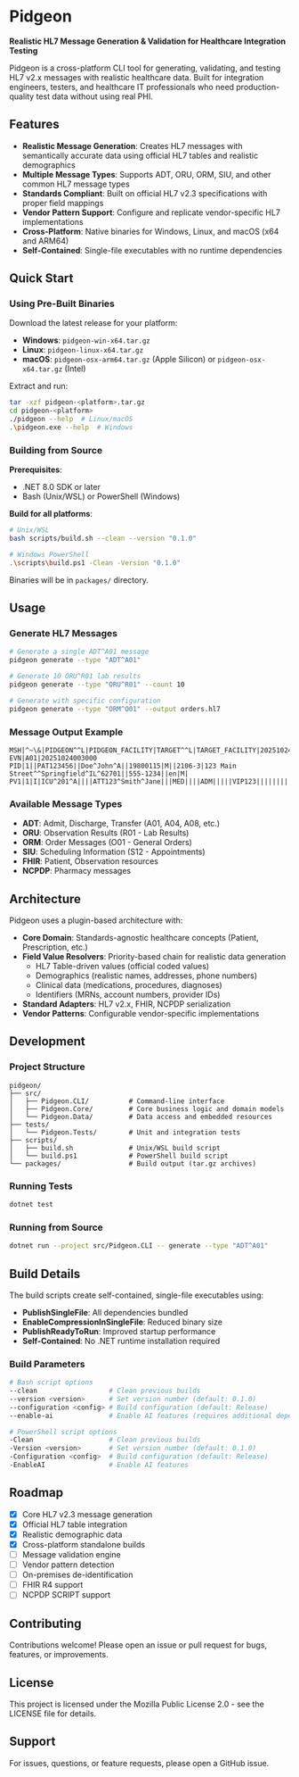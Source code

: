 # Pidgeon

**Realistic HL7 Message Generation & Validation for Healthcare Integration Testing**

Pidgeon is a cross-platform CLI tool for generating, validating, and testing HL7 v2.x messages with realistic healthcare data. Built for integration engineers, testers, and healthcare IT professionals who need production-quality test data without using real PHI.

## Features

- **Realistic Message Generation**: Creates HL7 messages with semantically accurate data using official HL7 tables and realistic demographics
- **Multiple Message Types**: Supports ADT, ORU, ORM, SIU, and other common HL7 message types
- **Standards Compliant**: Built on official HL7 v2.3 specifications with proper field mappings
- **Vendor Pattern Support**: Configure and replicate vendor-specific HL7 implementations
- **Cross-Platform**: Native binaries for Windows, Linux, and macOS (x64 and ARM64)
- **Self-Contained**: Single-file executables with no runtime dependencies

## Quick Start

### Using Pre-Built Binaries

Download the latest release for your platform:
- **Windows**: `pidgeon-win-x64.tar.gz`
- **Linux**: `pidgeon-linux-x64.tar.gz`
- **macOS**: `pidgeon-osx-arm64.tar.gz` (Apple Silicon) or `pidgeon-osx-x64.tar.gz` (Intel)

Extract and run:
```bash
tar -xzf pidgeon-<platform>.tar.gz
cd pidgeon-<platform>
./pidgeon --help  # Linux/macOS
.\pidgeon.exe --help  # Windows
```

### Building from Source

**Prerequisites**:
- .NET 8.0 SDK or later
- Bash (Unix/WSL) or PowerShell (Windows)

**Build for all platforms**:
```bash
# Unix/WSL
bash scripts/build.sh --clean --version "0.1.0"

# Windows PowerShell
.\scripts\build.ps1 -Clean -Version "0.1.0"
```

Binaries will be in `packages/` directory.

## Usage

### Generate HL7 Messages

```bash
# Generate a single ADT^A01 message
pidgeon generate --type "ADT^A01"

# Generate 10 ORU^R01 lab results
pidgeon generate --type "ORU^R01" --count 10

# Generate with specific configuration
pidgeon generate --type "ORM^O01" --output orders.hl7
```

### Message Output Example

```
MSH|^~\&|PIDGEON^^L|PIDGEON_FACILITY|TARGET^^L|TARGET_FACILITY|20251024003000||ADT^A01|MSG20251024003000|P|2.3
EVN|A01|20251024003000
PID|1||PAT123456||Doe^John^A||19800115|M||2106-3|123 Main Street^^Springfield^IL^62701||555-1234||en|M|
PV1|1|I|ICU^201^A||||ATT123^Smith^Jane|||MED||||ADM|||||VIP123|||||||||||||||||||||||20251024003000
```

### Available Message Types

- **ADT**: Admit, Discharge, Transfer (A01, A04, A08, etc.)
- **ORU**: Observation Results (R01 - Lab Results)
- **ORM**: Order Messages (O01 - General Orders)
- **SIU**: Scheduling Information (S12 - Appointments)
- **FHIR**: Patient, Observation resources
- **NCPDP**: Pharmacy messages

## Architecture

Pidgeon uses a plugin-based architecture with:

- **Core Domain**: Standards-agnostic healthcare concepts (Patient, Prescription, etc.)
- **Field Value Resolvers**: Priority-based chain for realistic data generation
  - HL7 Table-driven values (official coded values)
  - Demographics (realistic names, addresses, phone numbers)
  - Clinical data (medications, procedures, diagnoses)
  - Identifiers (MRNs, account numbers, provider IDs)
- **Standard Adapters**: HL7 v2.x, FHIR, NCPDP serialization
- **Vendor Patterns**: Configurable vendor-specific implementations

## Development

### Project Structure

```
pidgeon/
├── src/
│   ├── Pidgeon.CLI/          # Command-line interface
│   ├── Pidgeon.Core/         # Core business logic and domain models
│   └── Pidgeon.Data/         # Data access and embedded resources
├── tests/
│   └── Pidgeon.Tests/        # Unit and integration tests
├── scripts/
│   ├── build.sh              # Unix/WSL build script
│   └── build.ps1             # PowerShell build script
└── packages/                 # Build output (tar.gz archives)
```

### Running Tests

```bash
dotnet test
```

### Running from Source

```bash
dotnet run --project src/Pidgeon.CLI -- generate --type "ADT^A01"
```

## Build Details

The build scripts create self-contained, single-file executables using:
- **PublishSingleFile**: All dependencies bundled
- **EnableCompressionInSingleFile**: Reduced binary size
- **PublishReadyToRun**: Improved startup performance
- **Self-Contained**: No .NET runtime installation required

### Build Parameters

```bash
# Bash script options
--clean                  # Clean previous builds
--version <version>      # Set version number (default: 0.1.0)
--configuration <config> # Build configuration (default: Release)
--enable-ai              # Enable AI features (requires additional dependencies)

# PowerShell script options
-Clean                   # Clean previous builds
-Version <version>       # Set version number (default: 0.1.0)
-Configuration <config>  # Build configuration (default: Release)
-EnableAI                # Enable AI features
```

## Roadmap

- [x] Core HL7 v2.3 message generation
- [x] Official HL7 table integration
- [x] Realistic demographic data
- [x] Cross-platform standalone builds
- [ ] Message validation engine
- [ ] Vendor pattern detection
- [ ] On-premises de-identification
- [ ] FHIR R4 support
- [ ] NCPDP SCRIPT support

## Contributing

Contributions welcome! Please open an issue or pull request for bugs, features, or improvements.

## License

This project is licensed under the Mozilla Public License 2.0 - see the LICENSE file for details.

## Support

For issues, questions, or feature requests, please open a GitHub issue.
